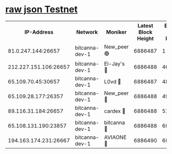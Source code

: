 [raw json Testnet](https://rpc-check.bcat.stavr.tech/bcat/rpc-bcat-result.json)
=


<table><tr><th>IP-Address</th><th>Network</th><th>Moniker</th><th>Latest Block Height</th><th>Earliest Block Height</th><th>Catching Up</th><th>Tx Index</th><th>Voting Power</th><th>Scan Time</th></tr><tr><td>81.0.247.144:26657</td><td>bitcanna-dev-1</td><td>New_peer 🟢</td><td>6886487</td><td>1</td><td>False</td><td>on</td><td>0</td><td>2024-03-15T04:30:22.884885436UTC</td></tr><tr><td>212.227.151.106:26657</td><td>bitcanna-dev-1</td><td>El-Jay's 🔴</td><td>6886488</td><td>4670391</td><td>False</td><td>on</td><td>2218364</td><td>2024-03-15T04:30:29.499088451UTC</td></tr><tr><td>65.109.70.45:30657</td><td>bitcanna-dev-1</td><td>L0vd 🔴</td><td>6886487</td><td>4828155</td><td>False</td><td>on</td><td>308120</td><td>2024-03-15T04:30:23.187215451UTC</td></tr><tr><td>65.109.28.177:26357</td><td>bitcanna-dev-1</td><td>New_peer 🔴</td><td>6886488</td><td>4952911</td><td>False</td><td>on</td><td>2237167</td><td>2024-03-15T04:30:30.109071264UTC</td></tr><tr><td>89.116.31.184:26657</td><td>bitcanna-dev-1</td><td>cardex 🔴</td><td>6886488</td><td>5185001</td><td>False</td><td>on</td><td>1</td><td>2024-03-15T04:30:29.782212631UTC</td></tr><tr><td>65.108.131.190:23857</td><td>bitcanna-dev-1</td><td>bitcanna 🔴</td><td>6886488</td><td>6882488</td><td>False</td><td>off</td><td>378646</td><td>2024-03-15T04:30:30.417823972UTC</td></tr><tr><td>194.163.174.231:26667</td><td>bitcanna-dev-1</td><td>AVIAONE 🔴</td><td>6886490</td><td>6883011</td><td>False</td><td>on</td><td>1949865</td><td>2024-03-15T04:30:38.891910347UTC</td></tr></table>